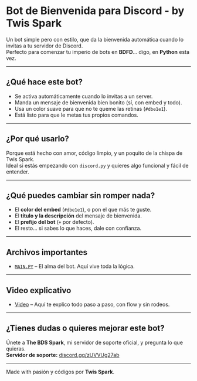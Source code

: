 # Bot de Bienvenida para Discord - by Twis Spark

Un bot simple pero con estilo, que da la bienvenida automática cuando lo invitas a tu servidor de Discord.  
Perfecto para comenzar tu imperio de bots en **BDFD**... digo, en **Python** esta vez.

---

## ¿Qué hace este bot?
- Se activa automáticamente cuando lo invitas a un server.
- Manda un mensaje de bienvenida bien bonito (sí, con embed y todo).
- Usa un color suave para que no te queme las retinas (`#dbe1e1`).
- Está listo para que le metas tus propios comandos.

---

## ¿Por qué usarlo?
Porque está hecho con amor, código limpio, y un poquito de la chispa de Twis Spark.  
Ideal si estás empezando con `discord.py` y quieres algo funcional y fácil de entender.

---

## ¿Qué puedes cambiar sin romper nada?
- El **color del embed** (`#dbe1e1`), o pon el que más te guste.
- El **título y la descripción** del mensaje de bienvenida.
- El **prefijo del bot** (`+` por defecto).
- El resto… si sabes lo que haces, dale con confianza.

---

## Archivos importantes
- [`MAIN.PY`](enlace) – El alma del bot. Aquí vive toda la lógica.

---

## Video explicativo
- [Video](enlace) – Aquí te explico todo paso a paso, con flow y sin rodeos.

---

## ¿Tienes dudas o quieres mejorar este bot?
Únete a **The BDS Spark**, mi servidor de soporte oficial, y pregunta lo que quieras.  
**Servidor de soporte:** [discord.gg/zUVVUg27ab](https://discord.gg/zUVVUg27ab)

---

Made with pasión y códigos por **Twis Spark**.
